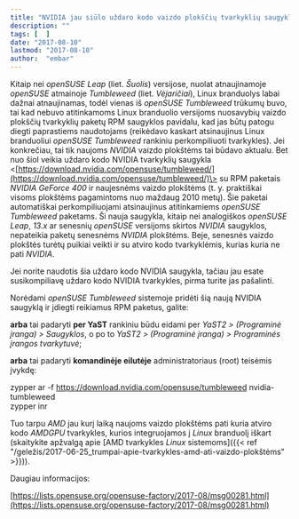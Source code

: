 ```yaml
---
title: "NVIDIA jau siūlo uždaro kodo vaizdo plokščių tvarkyklių saugyklą taip pat ir openSUSE Tumbleweed sistemai"
description: ""
tags: [  ]
date: "2017-08-10"
lastmod: "2017-08-10"
author:  "embar"
---
```

Kitaip nei _openSUSE Leap_ (liet. _Šuolis_) versijose, nuolat atnaujinamoje _openSUSE_ atmainoje _Tumbleweed_ (liet. _Vėjaričiai_), Linux branduolys labai dažnai atnaujinamas, todėl vienas iš _openSUSE Tumbleweed_ trūkumų buvo, tai kad nebuvo atitinkamoms Linux branduolio versijoms nuosavybių vaizdo plokščių tvarkyklių paketų RPM saugyklos pavidalu, kad jas būtų patogu diegti paprastiems naudotojams (reikėdavo kaskart atsinaujinus Linux branduoliui _openSUSE Tumbleweed_ rankiniu perkompiliuoti tvarkykles). Jei konkrečiau, tai tik naujoms _NVIDIA_ vaizdo plokštėms tai būdavo aktualu. Bet nuo šiol veikia uždaro kodo NVIDIA tvarkyklių saugykla <[https://download.nvidia.com/opensuse/tumbleweed/](https://download.nvidia.com/opensuse/tumbleweed/)\> su RPM paketais _NVIDIA GeForce 400_ ir naujesnėms vaizdo plokštėms (t. y. praktiškai visoms plokštėms pagamintoms nuo maždaug 2010 metų). Šie paketai automatiškai perkompiliuojami atsinaujinus atitinkamiems _openSUSE Tumbleweed_ paketams. Ši nauja saugykla, kitaip nei analogiškos _openSUSE Leap_, _13.x_ ar senesnių _openSUSE_ versijoms skirtos _NVIDIA_ saugyklos, nepateikia paketų senesnėms _NVIDIA_ plokštėms. Beje, senesnės vaizdo plokštės turėtų puikiai veikti ir su atviro kodo tvarkyklėmis, kurias kuria ne pati _NVIDIA_.

Jei norite naudotis šia uždaro kodo NVIDIA saugykla, tačiau jau esate susikompiliavę uždaro kodo NVIDIA tvarkykles, pirma turite jas pašalinti.

Norėdami _openSUSE Tumbleweed_ sistemoje pridėti šią naują NVIDIA saugyklą ir įdiegti reikiamus RPM paketus, galite:

**arba** tai padaryti **per YaST** rankiniu būdu eidami per _YaST2 > (Programinė įranga) > Saugyklos_, o po to _YaST2 > (Programinė įranga) >_ _Programinės įrangos tvarkytuvė_;

**arba** tai padaryti **komandinėje eilutėje** administratoriaus (root) teisėmis įvykdę:

zypper ar -f https://download.nvidia.com/opensuse/tumbleweed nvidia-tumbleweed  
zypper inr

Tuo tarpu _AMD_ jau kurį laiką naujoms vaizdo plokštėms pati kuria atviro kodo _AMDGPU_ tvarkykles, kurios integruojamos į _Linux_ branduolį iškart (skaitykite apžvalgą apie [AMD tvarkykles _Linux_ sistemoms]({{< ref "/geležis/2017-06-25_trumpai-apie-tvarkykles-amd-ati-vaizdo-plokštėms" >}})).

Daugiau informacijos:

[https://lists.opensuse.org/opensuse-factory/2017-08/msg00281.html](https://lists.opensuse.org/opensuse-factory/2017-08/msg00281.html)
